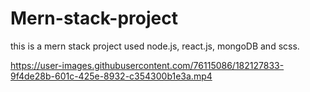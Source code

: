 # Mern-stack-project
this is a mern stack project used node.js, react.js, mongoDB and scss.

https://user-images.githubusercontent.com/76115086/182127833-9f4de28b-601c-425e-8932-c354300b1e3a.mp4

